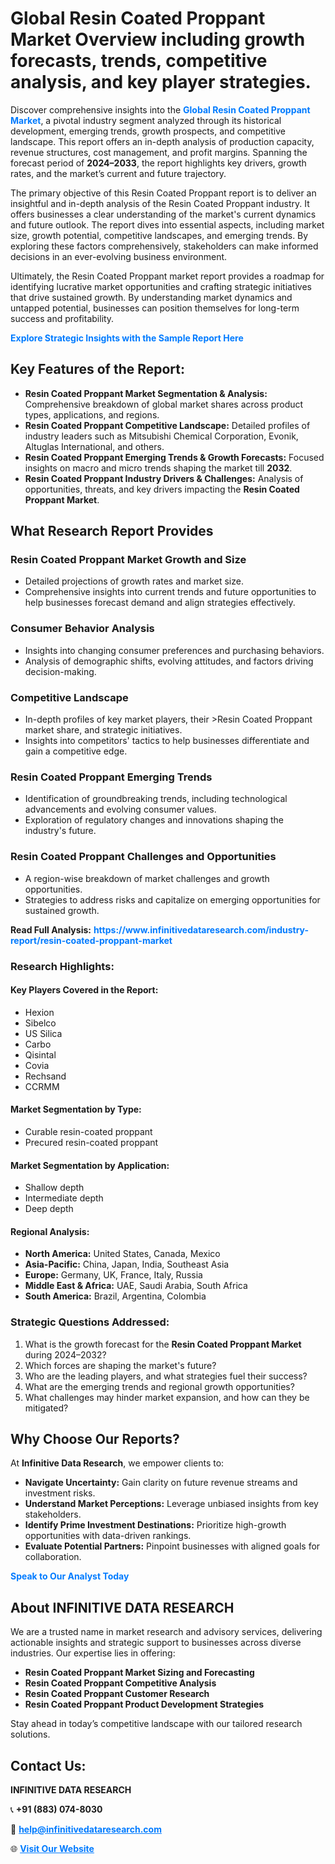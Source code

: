 <h1>Global Resin Coated Proppant Market Overview including growth forecasts, trends, competitive analysis, and key player strategies.</h1>
<p>
Discover comprehensive insights into the 
<a href="https://www.infinitivedataresearch.com/industry-report/resin-coated-proppant-market" rel="dofollow" style="color: #007BFF; text-decoration: none;"><strong>Global Resin Coated Proppant Market</strong></a>, a pivotal industry segment analyzed through its historical development, emerging trends, growth prospects, and competitive landscape. This report offers an in-depth analysis of production capacity, revenue structures, cost management, and profit margins. Spanning the forecast period of <strong>2024–2033</strong>, the report highlights key drivers, growth rates, and the market’s current and future trajectory.
</p>
<p>
The primary objective of this Resin Coated Proppant report is to deliver an insightful and in-depth analysis of the Resin Coated Proppant industry. It offers businesses a clear understanding of the market's current dynamics and future outlook. The report dives into essential aspects, including market size, growth potential, competitive landscapes, and emerging trends. By exploring these factors comprehensively, stakeholders can make informed decisions in an ever-evolving business environment.
</p>
<p>
Ultimately, the Resin Coated Proppant market report provides a roadmap for identifying lucrative market opportunities and crafting strategic initiatives that drive sustained growth. By understanding market dynamics and untapped potential, businesses can position themselves for long-term success and profitability.
</p>
<p>
<a href="https://www.infinitivedataresearch.com/request-sample/reportId=105933" style="color: #007BFF; text-decoration: none;"><strong>Explore Strategic Insights with the Sample Report Here</strong></a>
</p>

<h2>Key Features of the Report:</h2>
<ul>
<li><strong>Resin Coated Proppant Market Segmentation & Analysis:</strong> Comprehensive breakdown of global market shares across product types, applications, and regions.</li>
<li><strong>Resin Coated Proppant Competitive Landscape:</strong> Detailed profiles of industry leaders such as Mitsubishi Chemical Corporation, Evonik, Altuglas International, and others.</li>
<li><strong>Resin Coated Proppant Emerging Trends & Growth Forecasts:</strong> Focused insights on macro and micro trends shaping the market till <strong>2032</strong>.</li>
<li><strong>Resin Coated Proppant Industry Drivers & Challenges:</strong> Analysis of opportunities, threats, and key drivers impacting the <strong>Resin Coated Proppant Market</strong>.</li>
</ul>

<h2>What Research Report Provides</h2>
<h3>Resin Coated Proppant Market Growth and Size</h3>
<ul>
<li>Detailed projections of growth rates and market size.</li>
<li>Comprehensive insights into current trends and future opportunities to help businesses forecast demand and align strategies effectively.</li>
</ul>

<h3>Consumer Behavior Analysis</h3>
<ul>
<li>Insights into changing consumer preferences and purchasing behaviors.</li>
<li>Analysis of demographic shifts, evolving attitudes, and factors driving decision-making.</li>
</ul>

<h3>Competitive Landscape</h3>
<ul>
<li>In-depth profiles of key market players, their >Resin Coated Proppant market share, and strategic initiatives.</li>
<li>Insights into competitors' tactics to help businesses differentiate and gain a competitive edge.</li>
</ul>

<h3>Resin Coated Proppant Emerging Trends</h3>
<ul>
<li>Identification of groundbreaking trends, including technological advancements and evolving consumer values.</li>
<li>Exploration of regulatory changes and innovations shaping the industry's future.</li>
</ul>

<h3>Resin Coated Proppant Challenges and Opportunities</h3>
<ul>
<li>A region-wise breakdown of market challenges and growth opportunities.</li>
<li>Strategies to address risks and capitalize on emerging opportunities for sustained growth.</li>
</ul>
<p><strong>Read Full Analysis:</strong> <a href="https://www.infinitivedataresearch.com/industry-report/resin-coated-proppant-market" rel="dofollow" style="color: #007BFF; text-decoration: none;"><strong>https://www.infinitivedataresearch.com/industry-report/resin-coated-proppant-market</strong></a></p>
<h3>Research Highlights:</h3>
<h4>Key Players Covered in the Report:</h4>
<ul><li>Hexion</li><li>Sibelco</li><li>US Silica</li><li>Carbo</li><li>Qisintal</li><li>Covia</li><li>Rechsand</li><li>CCRMM</li></ul>
<h4>Market Segmentation by Type:</h4>
<ul><li>Curable resin-coated proppant</li><li>Precured resin-coated proppant</li></ul>
<h4>Market Segmentation by Application:</h4>
<ul><li>Shallow depth</li><li>Intermediate depth</li><li>Deep depth</li></ul>

<h4>Regional Analysis:</h4>
<ul>
<li><strong>North America:</strong> United States, Canada, Mexico</li>
<li><strong>Asia-Pacific:</strong> China, Japan, India, Southeast Asia</li>
<li><strong>Europe:</strong> Germany, UK, France, Italy, Russia</li>
<li><strong>Middle East & Africa:</strong> UAE, Saudi Arabia, South Africa</li>
<li><strong>South America:</strong> Brazil, Argentina, Colombia</li>
</ul>

<h3>Strategic Questions Addressed:</h3>
<ol>
<li>What is the growth forecast for the <strong>Resin Coated Proppant Market</strong> during 2024–2032?</li>
<li>Which forces are shaping the market's future?</li>
<li>Who are the leading players, and what strategies fuel their success?</li>
<li>What are the emerging trends and regional growth opportunities?</li>
<li>What challenges may hinder market expansion, and how can they be mitigated?</li>
</ol>

<h2>Why Choose Our Reports?</h2>
<p>At <strong>Infinitive Data Research</strong>, we empower clients to:</p>
<ul>
<li><strong>Navigate Uncertainty:</strong> Gain clarity on future revenue streams and investment risks.</li>
<li><strong>Understand Market Perceptions:</strong> Leverage unbiased insights from key stakeholders.</li>
<li><strong>Identify Prime Investment Destinations:</strong> Prioritize high-growth opportunities with data-driven rankings.</li>
<li><strong>Evaluate Potential Partners:</strong> Pinpoint businesses with aligned goals for collaboration.</li>
</ul>
<p><a href="https://www.infinitivedataresearch.com/industry-report/resin-coated-proppant-market" rel="dofollow" style="color: #007BFF; text-decoration: none;"><strong>Speak to Our Analyst Today</strong></a></p>

<h2>About INFINITIVE DATA RESEARCH</h2>
<p>We are a trusted name in market research and advisory services, delivering actionable insights and strategic support to businesses across diverse industries. Our expertise lies in offering:</p>
<ul>
<li><strong>Resin Coated Proppant Market Sizing and Forecasting</strong></li>
<li><strong>Resin Coated Proppant Competitive Analysis</strong></li>
<li><strong>Resin Coated Proppant Customer Research</strong></li>
<li><strong>Resin Coated Proppant Product Development Strategies</strong></li>
</ul>
<p>Stay ahead in today’s competitive landscape with our tailored research solutions.</p>

<h2>Contact Us:</h2>
<p><strong>INFINITIVE DATA RESEARCH</strong></p>
<p>📞 <strong>+91 (883) 074-8030</strong></p>
<p>📧 <strong><a href="mailto:help@infinitivedataresearch.com" style="color: #007BFF;">help@infinitivedataresearch.com</a></strong></p>
<p>🌐 <strong><a href="https://www.infinitivedataresearch.com" rel="dofollow" style="color: #007BFF;">Visit Our Website</a></strong></p>